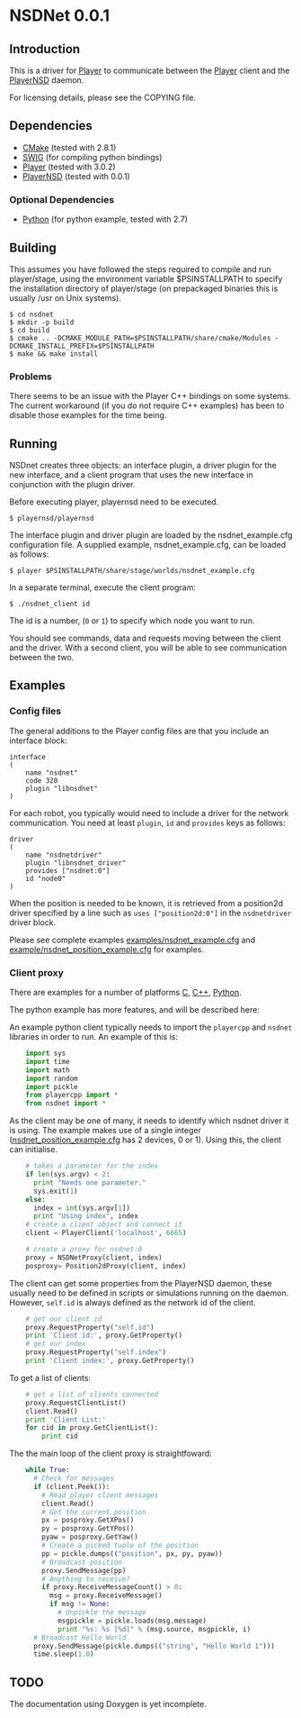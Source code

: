NSDNet 0.0.1
============

Introduction
------------

This is a driver for [Player][1] to communicate between the [Player][1] client
and the [PlayerNSD][2] daemon.

For licensing details, please see the COPYING file.

 [1]: http://playerstage.sourceforge.net/index.php?src=player
 [2]: http://github.com/raedwulf/playernsd

Dependencies
------------

* [CMake][3] (tested with 2.8.1)
* [SWIG][5] (for compiling python bindings)
* [Player][1] (tested with 3.0.2)
* [PlayerNSD][2] (tested with 0.0.1)

### Optional Dependencies

* [Python][4] (for python example, tested with 2.7)

 [3]: http://www.cmake.org/
 [4]: http://www.python.org/
 [5]: http://www.swig.org/

Building
--------

This assumes you have followed the steps required to compile and run player/stage,
using the environment variable $PSINSTALLPATH to specify the installation directory
of player/stage (on prepackaged binaries this is usually /usr on Unix systems).

	$ cd nsdnet
	$ mkdir -p build
	$ cd build
	$ cmake .. -DCMAKE_MODULE_PATH=$PSINSTALLPATH/share/cmake/Modules -DCMAKE_INSTALL_PREFIX=$PSINSTALLPATH
	$ make && make install

### Problems

There seems to be an issue with the Player C++ bindings on some systems.
The current workaround (if you do not require C++ examples) has been to disable those
examples for the time being.

Running
-------

NSDnet creates three objects: an interface plugin, a driver plugin for
the new interface, and a client program that uses the new interface in
conjunction with the plugin driver.

Before executing player, playernsd need to be executed.

	$ playernsd/playernsd

The interface plugin and driver plugin are loaded by the nsdnet_example.cfg
configuration file. A supplied example, nsdnet_example.cfg, can be loaded as follows:

	$ player $PSINSTALLPATH/share/stage/worlds/nsdnet_example.cfg

In a separate terminal, execute the client program:

	$ ./nsdnet_client id

The id is a number, (``0`` or ``1``) to specify which node you want to run.

You should see commands, data and requests moving between the client and the
driver.
With a second client, you will be able to see communication between the two.

Examples
--------

### Config files

The general additions to the Player config files are that you include an interface
block:

	interface
	(
		name "nsdnet"
		code 320
		plugin "libnsdnet"
	)

For each robot, you typically would need to include a driver for the network
communication. You need at least ``plugin``, ``id`` and ``provides`` keys as follows:

	driver
	(
		name "nsdnetdriver"
		plugin "libnsdnet_driver"
		provides ["nsdnet:0"]
		id "node0"
	)

When the position is needed to be known, it is retrieved from a position2d driver
specified by a line such as ``uses ["position2d:0"]`` in the ``nsdnetdriver`` driver block.

Please see complete examples
[examples/nsdnet_example.cfg][1] and [example/nsdnet_position_example.cfg][2] for examples.

 [1]: http://github.com/raedwulf/nsdnet/blob/master/examples/nsdnet_example.cfg
 [2]: http://github.com/raedwulf/nsdnet/blob/master/examples/nsdnet_position_example.cfg

### Client proxy

There are examples for a number of platforms [C][1], [C++][2], [Python][3].

 [4]: http://github.com/raedwulf/nsdnet/blob/master/examples/example_client.c
 [5]: http://github.com/raedwulf/nsdnet/blob/master/examples/example_client.cc
 [6]: http://github.com/raedwulf/nsdnet/blob/master/examples/example_client.py

The python example has more features, and will be described here:

An example python client typically needs to import the ``playercpp`` and ``nsdnet``
libraries in order to run.  An example of this is:

```python
	import sys
	import time
	import math
	import random
	import pickle
	from playercpp import *
	from nsdnet import *
```

As the client may be one of many, it needs to identify which nsdnet driver it is using.
The example makes use of a single integer ([nsdnet_position_example.cfg][2] has 2
devices, 0 or 1).  Using this, the client can initialise.

```python
	# takes a parameter for the index
	if len(sys.argv) < 2:
	  print "Needs one parameter."
	  sys.exit(1)
	else:
	  index = int(sys.argv[1])
	  print "Using index", index
	# create a client object and connect it
	client = PlayerClient('localhost', 6665)

	# create a proxy for nsdnet:0
	proxy = NSDNetProxy(client, index)
	posproxy= Position2dProxy(client, index)
```

The client can get some properties from the PlayerNSD daemon, these usually need to be
defined in scripts or simulations running on the daemon.  However, ``self.id`` is
always defined as the network id of the client.

```python
	# get our client id
	proxy.RequestProperty("self.id")
	print 'Client id:', proxy.GetProperty()
	# get our index
	proxy.RequestProperty("self.index")
	print 'Client index:', proxy.GetProperty()
```

To get a list of clients:

```python
	# get a list of clients connected
	proxy.RequestClientList()
	client.Read()
	print 'Client List:'
	for cid in proxy.GetClientList():
		print cid
```

The the main loop of the client proxy is straightfoward:

```python
	while True:
	  # Check for messages
	  if (client.Peek()):
	    # Read player client messages
	    client.Read()
	    # Get the current position
	    px = posproxy.GetXPos()
	    py = posproxy.GetYPos()
	    pyaw = posproxy.GetYaw()
	    # Create a picked tuple of the position
	    pp = pickle.dumps(("position", px, py, pyaw))
	    # Broadcast position
	    proxy.SendMessage(pp)
	    # Anything to receive?
	    if proxy.ReceiveMessageCount() > 0:
	      msg = proxy.ReceiveMessage()
	      if msg != None:
	        # Unpickle the message
	        msgpickle = pickle.loads(msg.message)
	        print "%s: %s [%d]" % (msg.source, msgpickle, i)
	  # Broadcast Hello World
	  proxy.SendMessage(pickle.dumps(("string", "Hello World 1")))
	  time.sleep(1.0)
```

TODO
----
The documentation using Doxygen is yet incomplete.
